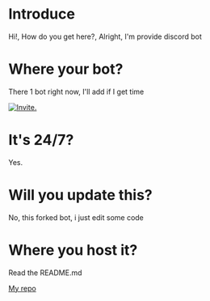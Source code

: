 # Introduce


Hi!, How do you get here?, Alright, I'm provide discord bot


# Where your bot?


There 1 bot right now, I'll add if I get time


<a href="https://discord.com/api/oauth2/authorize?client_id=952445818810540042&scope=bot+applications.commands&permissions=8"><img src="https://svgshare.com/i/fz4.svg" alt="Invite."></a>

# It's 24/7?
Yes.


# Will you update this?
No, this forked bot, i just edit some code


# Where you host it?
Read the README.md

[My repo](https://github.com/zairullahdev/rawon)
